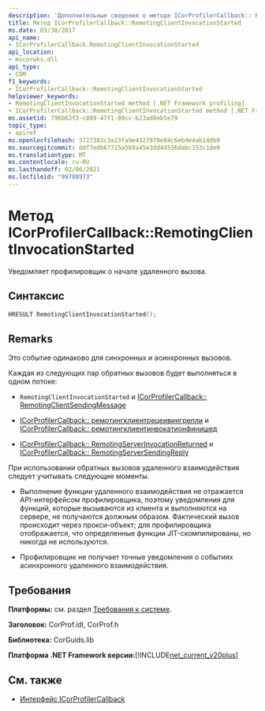 ```yaml
---
description: 'Дополнительные сведения о методе ICorProfilerCallback:: RemotingClientInvocationStarted'
title: Метод ICorProfilerCallback::RemotingClientInvocationStarted
ms.date: 03/30/2017
api_name:
- ICorProfilerCallback.RemotingClientInvocationStarted
api_location:
- mscorwks.dll
api_type:
- COM
f1_keywords:
- ICorProfilerCallback::RemotingClientInvocationStarted
helpviewer_keywords:
- RemotingClientInvocationStarted method [.NET Framework profiling]
- ICorProfilerCallback::RemotingClientInvocationStarted method [.NET Framework profiling]
ms.assetid: 796b63f3-c809-47f1-89cc-b23ad8eb5e79
topic_type:
- apiref
ms.openlocfilehash: 3727383c3a23fa9e4327970e84c6ebde4ab14db0
ms.sourcegitcommit: ddf7edb67715a5b9a45e3dd44536dabc153c1de0
ms.translationtype: MT
ms.contentlocale: ru-RU
ms.lasthandoff: 02/06/2021
ms.locfileid: "99788973"
---
```

# <a name="icorprofilercallbackremotingclientinvocationstarted-method"></a>Метод ICorProfilerCallback::RemotingClientInvocationStarted

Уведомляет профилировщик о начале удаленного вызова.  
  
## <a name="syntax"></a>Синтаксис  
  
```cpp  
HRESULT RemotingClientInvocationStarted();  
```  
  
## <a name="remarks"></a>Remarks  

 Это событие одинаково для синхронных и асинхронных вызовов.  
  
 Каждая из следующих пар обратных вызовов будет выполняться в одном потоке:  
  
- `RemotingClientInvocationStarted` и [ICorProfilerCallback:: RemotingClientSendingMessage](icorprofilercallback-remotingclientsendingmessage-method.md)  
  
- [ICorProfilerCallback:: ремотингклиентрецеивингрепли](icorprofilercallback-remotingclientreceivingreply-method.md) и [ICorProfilerCallback:: ремотингклиентинвокатионфинишед](icorprofilercallback-remotingclientinvocationfinished-method.md)  
  
- [ICorProfilerCallback:: RemotingServerInvocationReturned](icorprofilercallback-remotingserverinvocationreturned-method.md) и [ICorProfilerCallback:: RemotingServerSendingReply](icorprofilercallback-remotingserversendingreply-method.md)  
  
 При использовании обратных вызовов удаленного взаимодействия следует учитывать следующие моменты.  
  
- Выполнение функции удаленного взаимодействия не отражается API-интерфейсом профилировщика, поэтому уведомления для функций, которые вызываются из клиента и выполняются на сервере, не получаются должным образом. Фактический вызов происходит через прокси-объект; для профилировщика отображается, что определенные функции JIT-скомпилированы, но никогда не используются.  
  
- Профилировщик не получает точные уведомления о событиях асинхронного удаленного взаимодействия.  
  
## <a name="requirements"></a>Требования  

 **Платформы:** см. раздел [Требования к системе](../../get-started/system-requirements.md).  
  
 **Заголовок:** CorProf.idl, CorProf.h  
  
 **Библиотека:** CorGuids.lib  
  
 **Платформа .NET Framework версии:**[!INCLUDE[net_current_v20plus](../../../../includes/net-current-v20plus-md.md)]  
  
## <a name="see-also"></a>См. также

- [Интерфейс ICorProfilerCallback](icorprofilercallback-interface.md)
